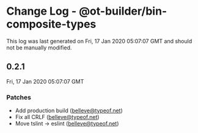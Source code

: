 # Change Log - @ot-builder/bin-composite-types

This log was last generated on Fri, 17 Jan 2020 05:07:07 GMT and should not be manually modified.

## 0.2.1
Fri, 17 Jan 2020 05:07:07 GMT

### Patches

- Add production build (belleve@typeof.net)
- Fix all CRLF (belleve@typeof.net)
- Move tslint -> eslint (belleve@typeof.net)